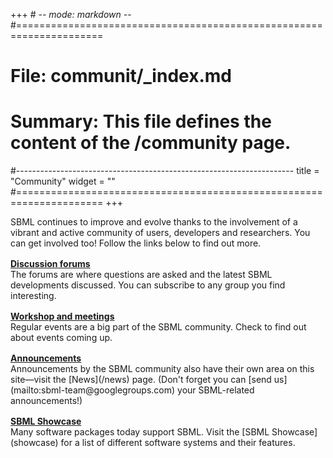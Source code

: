 +++ # -*- mode: markdown -*-
#=====================================================================
# File:    communit/_index.md
# Summary: This file defines the content of the /community page.
#---------------------------------------------------------------------
title = "Community"
widget = ""
#=====================================================================
+++

SBML continues to improve and evolve thanks to the involvement of a vibrant and active community of users, developers and researchers. You can get involved too! Follow the links below to find out more.

<div class="row row-big-gutter align-items-center" style="margin-top: 1rem">
  <div class="col-3 text-center">
    <a href="forums"><i class="fa-comments fas fa-4x"></i></a>
  </div>
  <div class="col">
    <a href="forums"><strong>Discussion forums</strong></a><br>
    The forums are where questions are asked and the latest SBML developments discussed. You can subscribe to any group you find interesting.
  </div>
</div>
<div class="row row-big-gutter align-items-center" style="margin-top: 1rem">
  <div class="col-3 text-center">
    <a href="events"><i class="fa-people-carry fas fa-4x"></i></a>
  </div>
  <div class="col">
    <a href="events"><strong>Workshop and meetings</strong></a><br>
Regular events are a big part of the SBML community. Check to find out about events coming up.
  </div>
</div>
<div class="row row-big-gutter align-items-center" style="margin-top: 1rem">
  <div class="col-3 text-center">
    <a href="/news"><i class="fa-bullhorn fas fa-4x"></i></a>
  </div>
  <div class="col">
    <a href="/news"><strong>Announcements</strong></a><br>
Announcements by the SBML community also have their own area on this site—visit the [News](/news) page. (Don't forget you can [send us](mailto:sbml-team@googlegroups.com) your SBML-related announcements!)
  </div>
</div>
<div class="row row-big-gutter align-items-center" style="margin-top: 1rem">
  <div class="col-3 text-center">
    <a href="showcase"><i class="fa-heart fas fa-4x"></i></a>
  </div>
  <div class="col">
    <a href="news"><strong>SBML Showcase</strong></a><br>
Many software packages today support SBML. Visit the [SBML Showcase](showcase) for a list of different software systems and their features.
  </div>
</div>
